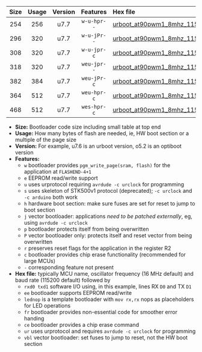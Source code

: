 |Size|Usage|Version|Features|Hex file|
|:-:|:-:|:-:|:-:|:--|
|254|256|u7.7|`w-u-hpr--`|[urboot_at90pwm1_8mhz_115200bps_rxb0_txb1_ur.hex](https://raw.githubusercontent.com/stefanrueger/urboot.hex/main/mcus/at90pwm1/fcpu_8mhz/115200_bps/urboot_at90pwm1_8mhz_115200bps_rxb0_txb1_ur.hex)|
|296|320|u7.7|`w-u-jPr--`|[urboot_at90pwm1_8mhz_115200bps_rxb0_txb1_lednop_fr_ur_vbl.hex](https://raw.githubusercontent.com/stefanrueger/urboot.hex/main/mcus/at90pwm1/fcpu_8mhz/115200_bps/urboot_at90pwm1_8mhz_115200bps_rxb0_txb1_lednop_fr_ur_vbl.hex)|
|308|320|u7.7|`w-u-jpr-c`|[urboot_at90pwm1_8mhz_115200bps_rxb0_txb1_lednop_fr_ce_ur_vbl.hex](https://raw.githubusercontent.com/stefanrueger/urboot.hex/main/mcus/at90pwm1/fcpu_8mhz/115200_bps/urboot_at90pwm1_8mhz_115200bps_rxb0_txb1_lednop_fr_ce_ur_vbl.hex)|
|318|320|u7.7|`weu-jpr--`|[urboot_at90pwm1_8mhz_115200bps_rxb0_txb1_ee_ur_vbl.hex](https://raw.githubusercontent.com/stefanrueger/urboot.hex/main/mcus/at90pwm1/fcpu_8mhz/115200_bps/urboot_at90pwm1_8mhz_115200bps_rxb0_txb1_ee_ur_vbl.hex)|
|382|384|u7.7|`weu-jPr-c`|[urboot_at90pwm1_8mhz_115200bps_rxb0_txb1_ee_lednop_fr_ce_ur_vbl.hex](https://raw.githubusercontent.com/stefanrueger/urboot.hex/main/mcus/at90pwm1/fcpu_8mhz/115200_bps/urboot_at90pwm1_8mhz_115200bps_rxb0_txb1_ee_lednop_fr_ce_ur_vbl.hex)|
|364|512|u7.7|`weu-hpr-c`|[urboot_at90pwm1_8mhz_115200bps_rxb0_txb1_ee_lednop_fr_ce_ur.hex](https://raw.githubusercontent.com/stefanrueger/urboot.hex/main/mcus/at90pwm1/fcpu_8mhz/115200_bps/urboot_at90pwm1_8mhz_115200bps_rxb0_txb1_ee_lednop_fr_ce_ur.hex)|
|468|512|u7.7|`wes-hpr-c`|[urboot_at90pwm1_8mhz_115200bps_rxb0_txb1_ee_lednop_fr_ce.hex](https://raw.githubusercontent.com/stefanrueger/urboot.hex/main/mcus/at90pwm1/fcpu_8mhz/115200_bps/urboot_at90pwm1_8mhz_115200bps_rxb0_txb1_ee_lednop_fr_ce.hex)|

- **Size:** Bootloader code size including small table at top end
- **Usage:** How many bytes of flash are needed, ie, HW boot section or a multiple of the page size
- **Version:** For example, u7.6 is an urboot version, o5.2 is an optiboot version
- **Features:**
  + `w` bootloader provides `pgm_write_page(sram, flash)` for the application at `FLASHEND-4+1`
  + `e` EEPROM read/write support
  + `u` uses urprotocol requiring `avrdude -c urclock` for programming
  + `s` uses skeleton of STK500v1 protocol (deprecated); `-c urclock` and `-c arduino` both work
  + `h` hardware boot section: make sure fuses are set for reset to jump to boot section
  + `j` vector bootloader: applications *need to be patched externally*, eg, using `avrdude -c urclock`
  + `p` bootloader protects itself from being overwritten
  + `P` vector bootloader only: protects itself and reset vector from being overwritten
  + `r` preserves reset flags for the application in the register R2
  + `c` bootloader provides chip erase functionality (recommended for large MCUs)
  + `-` corresponding feature not present
- **Hex file:** typically MCU name, oscillator frequency (16 MHz default) and baud rate (115200 default) followed by
  + `rxd0 txd1` software I/O using, in this example, lines RX `D0` and TX `D1`
  + `ee` bootloader supports EEPROM read/write
  + `lednop` is a template bootloader with `mov rx,rx` nops as placeholders for LED operations
  + `fr` bootloader provides non-essential code for smoother error handing
  + `ce` bootloader provides a chip erase command
  + `ur` uses urprotocol and requires `avrdude -c urclock` for programming
  + `vbl` vector bootloader: set fuses to jump to reset, not the HW boot section
